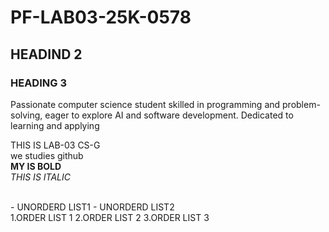 # PF-LAB03-25K-0578
##  HEADIND 2
### HEADING 3
Passionate computer science student skilled in programming and problem-solving, eager to explore AI and software development. Dedicated to learning and applying

THIS IS LAB-03  CS-G
<br/>
we studies github
<br/>
**MY IS BOLD**
<br/>
_THIS IS ITALIC_

<br/>
- UNORDERD LIST1
- UNORDERD LIST2
<br/>
1.ORDER LIST 1
2.ORDER LIST 2
3.ORDER LIST 3
     
